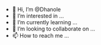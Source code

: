 - 👋 Hi, I’m @Dhanole
- 👀 I’m interested in ...
- 🌱 I’m currently learning ...
- 💞️ I’m looking to collaborate on ...
- 📫 How to reach me ...

<!---
Dhanole/Dhanole is a ✨ special ✨ repository because its `README.md` (this file) appears on your GitHub profile.
You can click the Preview link to take a look at your changes.
--->
